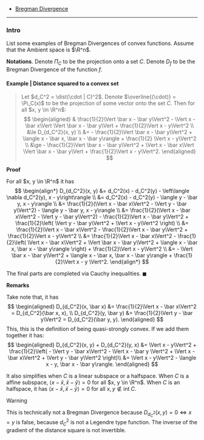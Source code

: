 - [Bregman Divergence](Bregman%20Divergence.md)

---
### **Intro**

List some examples of Bregman Divergences of convex functions. 
Assume that the Ambient space is $\R^n$. 

**Notations**. 
Denote $\Pi_C$ to be the projection onto a set $C$. 
Denote $D_f$ to be the Bregman Divergence of the function $f$. 

#### **Example | Distance squared to a convex set**
> Let $d_C^2 = \dist(\cdot | C)^2$.
> Denote $\overline{(\cdot)} = \Pi_C(x)$ to be the projection of some vector onto the set $C$. 
Then for all $x, y \in \R^n$: 
> $$
> \begin{aligned}
>     & \frac{1}{2}\Vert \bar x - \bar y\Vert^2 - \Vert x - \bar x\Vert \Vert \bar x - \bar y\Vert + \frac{1}{2}\Vert x - y\Vert^2 
>     \\
>     &\le 
>     D_{d_C^2}(x, y) 
>     \\
>     &= 
>     - \frac{1}{2}\Vert \bar x - \bar y\Vert^2
>     + \langle x - \bar x, \bar x - \bar y\rangle
>     + \frac{1}{2} \Vert x - y\Vert^2
>     \\
>     &\ge - \frac{1}{2}\Vert \bar x - \bar y\Vert^2 
>     + \Vert x - \bar x\Vert \Vert \bar x - \bar y\Vert 
>     + \frac{1}{2}\Vert x - y\Vert^2. 
> \end{aligned}
> $$

**Proof**

For all $x, y \in \R^n$ it has 
$$
\begin{align*}
    D_{d_C^2}(x, y) &= 
    d_C^2(x) - d_C^2(y) - \left\langle \nabla d_C^2(y), x - y\right\rangle
    \\
    &= d_C^2(x) - d_C^2(y) - \langle y - \bar y, x - y\rangle
    \\
    &= \frac{1}{2}(\Vert x - \bar x\Vert^2 - \Vert y - \bar y\Vert^2)
    - \langle y - \bar y, x - y\rangle
    \\
    &= \frac{1}{2}(\Vert x - \bar x\Vert^2 - \Vert y - \bar y\Vert^2)
    - \frac{1}{2}\Vert x - \bar y\Vert^2 
    + \frac{1}{2}\left(
        \Vert y - \bar y\Vert^2 + \Vert x - y\Vert^2
    \right)
    \\ 
    &= \frac{1}{2}\Vert x - \bar x\Vert^2
    - \frac{1}{2}\Vert x - \bar y\Vert^2 + \frac{1}{2}\Vert x - y\Vert^2
    \\
    &= 
    \frac{1}{2}\Vert x - \bar x\Vert^2
    - \frac{1}{2}\left(
        \Vert x - \bar x\Vert^2 + \Vert \bar x - \bar y\Vert^2
        + \langle x - \bar x, \bar x - \bar y\rangle
    \right)
    + \frac{1}{2}\Vert x - y\Vert^2
    \\
    &= - \Vert \bar x - \bar y\Vert^2 + \langle x - \bar x, \bar x - \bar y\rangle 
    + \frac{1}{2}\Vert x - y \Vert^2. 
\end{align*}
$$

The final parts are completed via Cauchy inequalities. $\blacksquare$

**Remarks**

Take note that, it has 
$$
\begin{aligned}
    D_{d_C^2}(x, \bar x) &= \frac{1}{2}\Vert x - \bar x\Vert^2 = D_{d_C^2}(\bar x, x),
    \\
    D_{d_C^2}(y, \bar y) &= \frac{1}{2}\Vert y - \bar y\Vert^2 = D_{d_C^2}(\bar y, y). 
\end{aligned}
$$
This, this is the definition of being quasi-strongly convex. 
If we add them together it has: 
$$
\begin{aligned}
    D_{d_C^2}(x, y) + D_{d_C^2}(y, x) &= 
    \Vert x - y\Vert^2 + \frac{1}{2}\left(
        - \Vert y - \bar x\Vert^2 - \Vert x - \bar y \Vert^2 + \Vert x - \bar x\Vert^2
        + \Vert y - \bar y\Vert^2
    \right)\\
    &= 
    \Vert x - y\Vert^2 - \langle x - y, \bar x - \bar y\rangle. 
\end{aligned}
$$

It also simplifies when $C$ is a linear subspace or a halfspace. 
When $C$ is a affine subspace, $\langle x - \bar x, \bar x - \bar y\rangle = 0$ for all $x, y \in \R^n$. 
When $C$ is an halfspace, it has $\langle x - \bar x, \bar x - \bar y\rangle = 0$ for all $x, y \not \in \text{int}\; C$. 

> [!Warning]
> This is technically not a Bregman Divergence because $D_{d_C^2}(x, y) = 0 \iff  x = y$ is false, because $d_C^2$ is not a Legendre type function. 
> The inverse of the gradient of the distance square is not invertible. 

